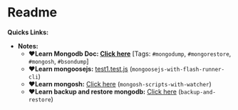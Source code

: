 # Readme

**Quicks Links:**

- **Notes:**
	- **❤️Learn Mongodb Doc: [Click here](https://docs.google.com/document/d/1OT6IMR600VjWteJ-kqM0jVQuqQQw308hkh3enZnu9tQ/edit?tab=t.0)** [Tags: `#mongodump`, `#mongorestore`, `#mongosh`, `#bsondump`]
	- **❤️Learn mongoosejs:** [test1.test.js](https://github.com/sahilrajput03/learning-monogo-and-mongoosejs/blob/main/mongoosejs-with-flash-runner-cli/test1.test.js) (`mongoosejs-with-flash-runner-cli`)
	- **❤️Learn mongosh:** [Click here](./mongosh-scripts-with-watcher/README.md) (`mongosh-scripts-with-watcher`)
	- **❤️Learn backup and restore mongodb:** [Click here](./backup-and-restore) (`backup-and-restore`)

